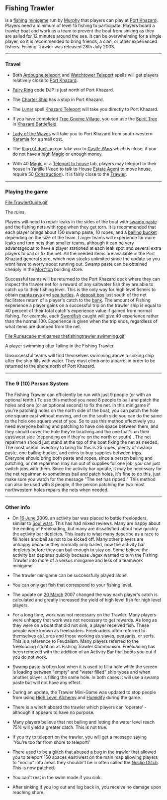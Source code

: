 ## **Fishing Trawler** 

is a [fishing](https://runescape.wiki/w/Fishing "Fishing") [minigame](https://runescape.wiki/w/Minigame "Minigame") run by [Murphy](https://runescape.wiki/w/Murphy "Murphy") that players can play at [Port Khazard](https://runescape.wiki/w/Port_Khazard "Port Khazard"). Players need a minimum of level 15 fishing to participate. Players board a trawler boat and work as a team to prevent the boat from sinking as they are sailed for 12 minutes around the sea. It can be overwhelming for a single player, so it is recommended to bring friends, a clan, or other experienced fishers. Fishing Trawler was released 28th July 2003.

***

### Travel

*   Both [Ardougne teleport](https://runescape.wiki/w/Ardougne_teleport "Ardougne teleport") and [Watchtower Teleport](https://runescape.wiki/w/Watchtower_Teleport "Watchtower Teleport") spells will get players relatively close to [Port Khazard](https://runescape.wiki/w/Port_Khazard "Port Khazard").

*   [Fairy Ring](https://runescape.wiki/w/Fairy_Ring "Fairy Ring") code DJP is just north of Port Khazard.

*   The [Charter Ship](https://runescape.wiki/w/Charter_Ship "Charter Ship") has a stop in Port Khazard.

*   The [Lunar](https://runescape.wiki/w/Lunar_Spells "Lunar Spells") spell [Khazard Teleport](https://runescape.wiki/w/Khazard_Teleport "Khazard Teleport") will take you directly to Port Khazard.

*   If you have completed [Tree Gnome Village](https://runescape.wiki/w/Tree_Gnome_Village "Tree Gnome Village"), you can use the [Spirit Tree](https://runescape.wiki/w/Spirit_Tree "Spirit Tree") in [Khazard Battlefield](https://runescape.wiki/w/Khazard_Battlefield "Khazard Battlefield").

*   [Lady of the Waves](https://runescape.wiki/w/Lady_of_the_Waves "Lady of the Waves") will take you to Port Khazard from south-western [Karamja](https://runescape.wiki/w/Karamja "Karamja") for a small cost.

*   The [Ring of duelling](https://runescape.wiki/w/Ring_of_duelling "Ring of duelling") can take you to [Castle Wars](https://runescape.wiki/w/Castle_Wars "Castle Wars") which is close, if you do not have a high [Magic](https://runescape.wiki/w/Magic "Magic") or enough money.

*   With 40 [Magic](https://runescape.wiki/w/Magic "Magic") or a [Teleport to house](https://runescape.wiki/w/Teleport_to_house "Teleport to house") tab, players may teleport to their house in Yanille (Need to talk to House [Estate Agent](https://runescape.wiki/w/Estate_Agent "Estate Agent") to move house, require 50 [Construction](https://runescape.wiki/w/Construction "Construction")). It is fairly close to the [Trawler](https://runescape.wiki/w/Trawler "Trawler").

***

### Playing the game

[File:TrawlerGuide.gif](https://runescape.wiki/w/Special:Upload?wpDestFile=TrawlerGuide.gif "File:TrawlerGuide.gif")

The rules.

Players will need to repair leaks in the sides of the boat with [swamp paste](https://runescape.wiki/w/Swamp_paste "Swamp paste") and the fishing nets with [rope](https://runescape.wiki/w/Rope "Rope") when they get torn. It is recommended that each player brings about 150 swamp paste, 10 ropes, and a [bailing bucket](https://runescape.wiki/w/Bailing_bucket "Bailing bucket") depending on the size of the team. Larger teams will experience far more leaks and torn nets than smaller teams, although it can be very advantageous to have a player stationed at each leak spot and several extra players to bail or fix the net. All the needed items are available in the Port Khazard general store, which now stocks unlimited since the update so you wont have to worry about running out. Swamp paste can be obtained cheaply in the [Mort'ton](https://runescape.wiki/w/Mort%27ton "Mort'ton") building store.

Successful teams will be returned to the Port Khazard dock where they can inspect the trawler net for a reward of any saltwater fish they are able to catch up to their fishing level. This is the only way for high level fishers to obtain [manta rays](https://runescape.wiki/w/Manta_ray "Manta ray") and [sea turtles](https://runescape.wiki/w/Sea_turtle "Sea turtle"). A [deposit box](https://runescape.wiki/w/Deposit_box "Deposit box") just south of the net facilitates return of a player's catch to the [bank](https://runescape.wiki/w/Bank "Bank"). The amount of Fishing experience a player gains on a successful trip on the trawler ship is equal to 40 percent of their total catch's experience value if gained from normal fishing. For example, each [Swordfish](https://runescape.wiki/w/Swordfish "Swordfish") caught will give 40 experience rather than the normal 100. Experience is given when the trip ends, regardless of what items are dumped from the net.

[File:Runescape minigames thefishingtrawler swimming.gif](https://runescape.wiki/w/Special:Upload?wpDestFile=Runescape_minigames_thefishingtrawler_swimming.gif "File:Runescape minigames thefishingtrawler swimming.gif")

A player swimming after failing in the Fishing Trawler.

Unsuccessful teams will find themselves swimming above a sinking ship after the ship fills with water. They must climb onto a barrel in order to be returned to the shore north of Port Khazard.

***

### The 9 (10) Person System

The Fishing Trawler can efficiently be run with just 9 people (or with an optional tenth.) To use this method you need 8 people to bail and patch the holes and one (or an optional second) to fix the net. In this minigame if you're patching holes on the north side of the boat, you can patch the hole one square east without moving, and on the south side you can do the same to the hole one square west of you. So to use this method effectively you need everyone bailing and patching to have one space between them, and they should cover the hole they're touching and the one that's on their east/west side (depending on if they're on the north or south) . The net repairmen should just stand at the top of the boat fixing the net as needed. The most useful inventory to bring for this is 25 ropes, plenty of swamp paste, one bailing bucket, and coins to buy supplies between trips. Everyone should bring both paste and ropes, since a person bailing and patching, or net repairman may run out of supplies for one job, you can just switch jobs with them. Since the activity bar update, it may be necessary for the net repairman to sometimes bail and patch holes, it's fine to do this, just make sure you watch for the message "The net has ripped!" This method can also be used with 8 people, if the person patching the two most northwestern holes repairs the nets when needed.

***

### Other Info

*   On [16 June](https://runescape.wiki/w/16_June "16 June") 2009, an activity bar was placed to battle freeloaders, similar to [Soul wars](https://runescape.wiki/w/Soul_wars "Soul wars"). This has had mixed reviews. Many are happy about the ending of Freeloading, but many are dissatisfied about how quickly the activity bar depletes. This leads to what many describe as a race to fill holes and bail as not to be kicked off. Many other players are unhappy because they normally only bailed, now the activity bar depletes before they can bail enough to stay on. Some believe the activity bar depletes quickly because Jagex wanted to turn the Fishing Trawler into more of a versus minigame and less of a teamwork minigame.

*   The trawler minigame can be successfully played alone.

*   You can only get fish that correspond to your fishing level.

*   The update on [20 March](https://runescape.wiki/w/20_March "20 March") 2007 changed the way each player's catch is calculated and greatly increased the yield of high level fish for high level players.

*   For a long time, work was not necessary on the Trawler. Many players were unhappy that work was not necessary to get rewards. As long as they were on a boat that did not sink, a player received fish. These people were known as freeloaders. Freeloaders often referred to themselves as Lords and those working as slaves, peasants, or serfs. This is a reference to Feudalism. Many players referred to the freeloading situation as Fishing Trawler Communism. Freeloading has been removed with the addition of an Activity Bar that boots you out if you do not work.

*   Swamp paste is often lost when it is used to fill a hole while the screen is loading between "empty" and "water filled" ship types and when another player is filling the same hole. In both cases it will use a swamp paste but will not have any effect.

*   During an update, the Trawler Mini-Game was updated to stop people from using [High Level Alchemy](https://runescape.wiki/w/High_Level_Alchemy "High Level Alchemy") and [Humidify](https://runescape.wiki/w/Humidify "Humidify") during the game.

*   There is a winch aboard the trawler which players can 'operate' - although it appears to have no purpose.

*   Many players believe that not bailing and letting the water level reach 75% will yield a greater catch. This is not true.

*   If you try to teleport on the trawler, you will get a message saying 'You're too far from shore to teleport!'

*   There used to be a [glitch](https://runescape.wiki/w/Glitch "Glitch") that abused a bug in the trawler that allowed you to teleport 150 spaces east/west on the main map allowing players to "noclip" into areas they shouldn't be in often called the [Noclip Glitch](https://runescape.wiki/w/Noclip_Glitch "Noclip Glitch"). This is now patched.

*   You can't rest in the swim mode if you sink.

*   After sinking if you log out and log back in, you receive no damage upon reaching shore.